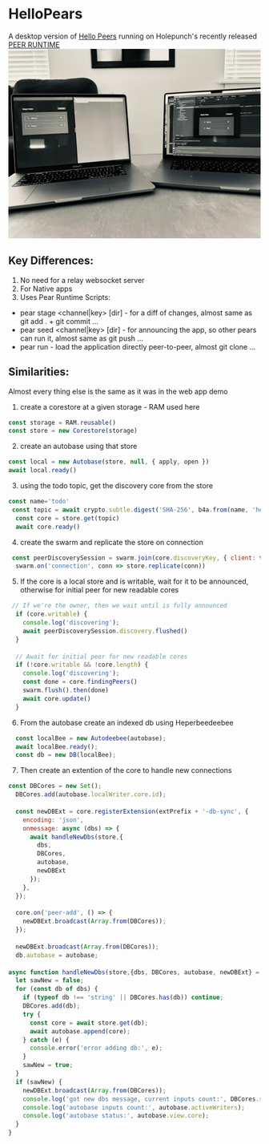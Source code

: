 # HelloPears
A desktop version of [Hello Peers](https://github.com/jermsam/hello-peers) running on Holepunch's recently released [PEER RUNTIME](https://pears.com/)
![alt text](public/preview.jpeg)
## Key Differences:
1. No need for a relay websocket server
2. For Native apps
3. Uses Pear Runtime Scripts:
- pear stage <channel|key> [dir] - for a diff of changes, almost same as git add . + git commit ...
- pear seed <channel|key> [dir] -  for announcing the app, so other pears can run it, almost same as git push ...
- pear run <key> - load the application directly peer-to-peer, almost git clone ...
## Similarities:
Almost every thing else is the same as it was in the web app demo
1. create a corestore at a given storage - RAM used here
```js
const storage = RAM.reusable()
const store = new Corestore(storage)
```
2. create an autobase using that store
```js
const local = new Autobase(store, null, { apply, open })
await local.ready()
```
3. using the todo topic, get the discovery core from the store
```js
const name='todo'
 const topic = await crypto.subtle.digest('SHA-256', b4a.from(name, 'hex')).then(b4a.from);
  const core = store.get(topic)
  await core.ready()
```
4. create the swarm and replicate the store on connection
```js
 const peerDiscoverySession = swarm.join(core.discoveryKey, { client: true, server: true })
  swarm.on('connection', conn => store.replicate(conn))
```
5. If the core is a local store and is writable, wait for it to be announced, otherwise for initial peer for new readable cores
```js
 // If we're the owner, then we wait until is fully announced
  if (core.writable) {
    console.log('discovering');
    await peerDiscoverySession.discovery.flushed()
  }

  // Await for initial peer for new readable cores
  if (!core.writable && !core.length) {
    console.log('discovering');
    const done = core.findingPeers()
    swarm.flush().then(done)
    await core.update()
  }
```
6. From the autobase create an indexed db using Heperbeedeebee
```js
  const localBee = new Autodeebee(autobase);
  await localBee.ready();
  const db = new DB(localBee);
```
7. Then create an extention of the core to handle new connections
```js
const DBCores = new Set();
  DBCores.add(autobase.localWriter.core.id);

  const newDBExt = core.registerExtension(extPrefix + '-db-sync', {
    encoding: 'json',
    onmessage: async (dbs) => {
      await handleNewDbs(store,{
        dbs,
        DBCores,
        autobase,
        newDBExt
      });
    },
  });

  core.on('peer-add', () => {
    newDBExt.broadcast(Array.from(DBCores));
  });

  newDBExt.broadcast(Array.from(DBCores));
  db.autobase = autobase;

async function handleNewDbs(store,{dbs, DBCores, autobase, newDBExt} = {}) {
  let sawNew = false;
  for (const db of dbs) {
    if (typeof db !== 'string' || DBCores.has(db)) continue;
    DBCores.add(db);
    try {
      const core = await store.get(db);
      await autobase.append(core);
    } catch (e) {
      console.error('error adding db:', e);
    }
    sawNew = true;
  }
  if (sawNew) {
    newDBExt.broadcast(Array.from(DBCores));
    console.log('got new dbs message, current inputs count:', DBCores.size);
    console.log('autobase inputs count:', autobase.activeWriters);
    console.log('autobase status:', autobase.view.core);
  }
}
```



